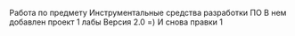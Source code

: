 Работа по предмету Инструментальные средства разработки ПО
В нем добавлен проект 1 лабы 
Версия 2.0 =)
И снова правки 1